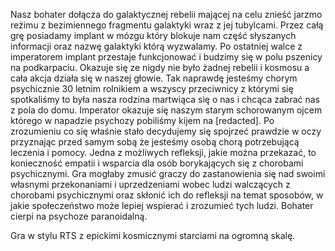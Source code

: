 Nasz bohater dołącza do galaktycznej rebelii mającej na celu znieść jarzmo reżimu z bezimiennego fragmentu galaktyki wraz z jej tubylcami. Przez całą grę posiadamy implant w mózgu który blokuje nam część słyszanych informacji oraz nazwę galaktyki którą wyzwalamy. Po ostatniej walce z imperatorem implant przestaje funkcjonować i budzimy się w polu pszenicy na podkarpaciu. Okazuje się ze nigdy nie było żadnej rebelii i kosmosu a cała akcja działa się w naszej głowie. Tak naprawdę jesteśmy chorym psychicznie 30 letnim rolnikiem a wszyscy przeciwnicy z którymi się spotkaliśmy to była nasza rodzina martwiąca się o nas i chcąca zabrać nas z pola do domu. Imperator okazuje się naszym starym schorowanym ojcem którego w napadzie psychozy pobiliśmy kijem na [redacted]. Po zrozumieniu co się właśnie stało decydujemy się spojrzeć prawdzie w oczy przyznając przed samym sobą że jesteśmy osobą chorą potrzebującą leczenia i pomocy. 
Jedna z możliwych refleksji, jakie można przekazać, to konieczność empatii i wsparcia dla osób borykających się z chorobami psychicznymi. Gra mogłaby zmusić graczy do zastanowienia się nad swoimi własnymi przekonaniami i uprzedzeniami wobec ludzi walczących z chorobami psychicznymi oraz skłonić ich do refleksji na temat sposobów, w jakie społeczeństwo może lepiej wspierać i zrozumieć tych ludzi. Bohater cierpi na psychoze paranoidalną.

Gra w stylu RTS z epickimi kosmicznymi starciami na ogromną skalę.
